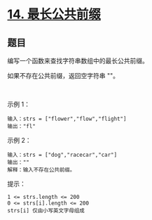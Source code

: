 # [14. 最长公共前缀](https://leetcode-cn.com/problems/longest-common-prefix/)

## 题目

编写一个函数来查找字符串数组中的最长公共前缀。

如果不存在公共前缀，返回空字符串 ""。

 

示例 1：
```
输入：strs = ["flower","flow","flight"]
输出："fl"
```
示例 2：
```
输入：strs = ["dog","racecar","car"]
输出：""
解释：输入不存在公共前缀。
```

提示：
```
1 <= strs.length <= 200
0 <= strs[i].length <= 200
strs[i] 仅由小写英文字母组成
```
